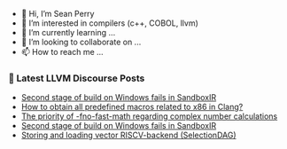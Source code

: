 - 👋 Hi, I’m Sean Perry
- 👀 I’m interested in compilers (c++, COBOL, llvm)
- 🌱 I’m currently learning ...
- 💞️ I’m looking to collaborate on ...
- 📫 How to reach me ...

<!---
s66perry/s66perry is a ✨ special ✨ repository because its `README.md` (this file) appears on your GitHub profile.
You can click the Preview link to take a look at your changes.
--->
### 📕 Latest LLVM Discourse Posts

<!-- DISCOURSE-LLVM:START -->
- [Second stage of build on Windows fails in SandboxIR](https://discourse.llvm.org/t/second-stage-of-build-on-windows-fails-in-sandboxir/84841#post_6)
- [How to obtain all predefined macros related to x86 in Clang?](https://discourse.llvm.org/t/how-to-obtain-all-predefined-macros-related-to-x86-in-clang/84847#post_2)
- [The priority of -fno-fast-math regarding complex number calculations](https://discourse.llvm.org/t/the-priority-of-fno-fast-math-regarding-complex-number-calculations/84679#post_7)
- [Second stage of build on Windows fails in SandboxIR](https://discourse.llvm.org/t/second-stage-of-build-on-windows-fails-in-sandboxir/84841#post_5)
- [Storing and loading vector RISCV-backend &lpar;SelectionDAG&rpar;](https://discourse.llvm.org/t/storing-and-loading-vector-riscv-backend-selectiondag/84861#post_1)
<!-- DISCOURSE-LLVM:END -->
